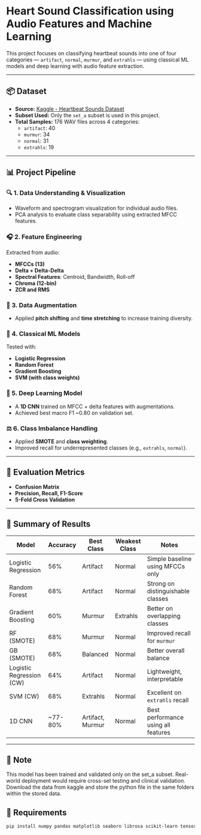 # Heart Sound Classification using Audio Features and Machine Learning

This project focuses on classifying heartbeat sounds into one of four categories — `artifact`, `normal`, `murmur`, and `extrahls` — using classical ML models and deep learning with audio feature extraction.

---

## 📦 Dataset

- **Source:** [Kaggle - Heartbeat Sounds Dataset](https://www.kaggle.com/datasets/kinguistics/heartbeat-sounds/data)
- **Subset Used:** Only the `set_a` subset is used in this project.
- **Total Samples:** 176 WAV files across 4 categories:
  - `artifact`: 40
  - `murmur`: 34
  - `normal`: 31
  - `extrahls`: 19

---

## 📊 Project Pipeline

### 🔍 1. Data Understanding & Visualization
- Waveform and spectrogram visualization for individual audio files.
- PCA analysis to evaluate class separability using extracted MFCC features.

### 🎧 2. Feature Engineering
Extracted from audio:
- **MFCCs (13)**
- **Delta + Delta-Delta**
- **Spectral Features**: Centroid, Bandwidth, Roll-off
- **Chroma (12-bin)**
- **ZCR and RMS**

### 🔁 3. Data Augmentation
- Applied **pitch shifting** and **time stretching** to increase training diversity.

### 🧪 4. Classical ML Models
Tested with:
- **Logistic Regression**
- **Random Forest**
- **Gradient Boosting**
- **SVM (with class weights)**

### 🧠 5. Deep Learning Model
- A **1D CNN** trained on MFCC + delta features with augmentations.
- Achieved best macro F1 ~0.80 on validation set.

### ⚖️ 6. Class Imbalance Handling
- Applied **SMOTE** and **class weighting**.
- Improved recall for underrepresented classes (e.g., `extrahls`, `normal`).

---

## 🧪 Evaluation Metrics

- **Confusion Matrix**
- **Precision, Recall, F1-Score**
- **5-Fold Cross Validation**

---

## 🔬 Summary of Results

| Model                     | Accuracy | Best Class   | Weakest Class | Notes                               |
|--------------------------|----------|--------------|----------------|-------------------------------------|
| Logistic Regression       | 56%      | Artifact      | Normal         | Simple baseline using MFCCs only   |
| Random Forest             | 68%      | Artifact      | Normal         | Strong on distinguishable classes  |
| Gradient Boosting         | 60%      | Murmur        | Extrahls       | Better on overlapping classes      |
| RF (SMOTE)                | 68%      | Murmur        | Normal         | Improved recall for `murmur`       |
| GB (SMOTE)                | 68%      | Balanced      | Normal         | Better overall balance             |
| Logistic Regression (CW)  | 64%      | Artifact      | Normal         | Lightweight, interpretable         |
| SVM (CW)                  | 68%      | Extrahls      | Normal         | Excellent on `extrahls` recall     |
| 1D CNN                    | ~77-80%  | Artifact, Murmur | Normal     | Best performance using all features|

---

## 📌 Note
This model has been trained and validated only on the set_a subset. Real-world deployment would require cross-set testing and clinical validation.
Download the data from kaggle and store the python file in the same folders within the stored data.

## 🧰 Requirements

```bash
pip install numpy pandas matplotlib seaborn librosa scikit-learn tensorflow soundfile
